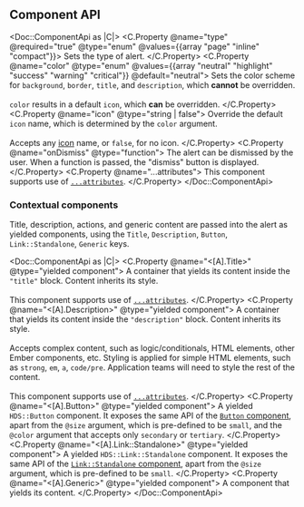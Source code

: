 ## Component API

<Doc::ComponentApi as |C|>
  <C.Property @name="type" @required="true" @type="enum" @values={{array "page" "inline" "compact"}}>
    Sets the type of alert.
  </C.Property>
  <C.Property @name="color" @type="enum" @values={{array "neutral" "highlight" "success" "warning" "critical"}} @default="neutral">
    Sets the color scheme for `background`, `border`, `title`, and `description`, which **cannot** be overridden.<br/><br/>`color` results in a default `icon`, which **can** be overridden.
  </C.Property>
  <C.Property @name="icon" @type="string | false">
    Override the default `icon` name, which is determined by the `color` argument.<br/><br/>Accepts any [icon](/icons/library) name, or `false`, for no icon.
  </C.Property>
  <C.Property @name="onDismiss" @type="function">
    The alert can be dismissed by the user. When a function is passed, the "dismiss" button is displayed.
  </C.Property>
  <C.Property @name="...attributes">
    This component supports use of [`...attributes`](https://guides.emberjs.com/release/in-depth-topics/patterns-for-components/#toc_attribute-ordering).
  </C.Property>
</Doc::ComponentApi>

### Contextual components

Title, description, actions, and generic content are passed into the alert as yielded components, using the `Title`, `Description`, `Button`, `Link::Standalone`, `Generic` keys.

<Doc::ComponentApi as |C|>
  <C.Property @name="<[A].Title>" @type="yielded component">
    A container that yields its content inside the `"title"` block. Content inherits its style.<br/><br/>This component supports use of [`...attributes`](https://guides.emberjs.com/release/in-depth-topics/patterns-for-components/#toc_attribute-ordering).
  </C.Property>
  <C.Property @name="<[A].Description>" @type="yielded component">
    A container that yields its content inside the `"description"` block. Content inherits its style.<br/><br/>Accepts complex content, such as logic/conditionals, HTML elements, other Ember components, etc. Styling is applied for simple HTML elements, such as `strong`, `em`, `a`, `code/pre`. Application teams will need to style the rest of the content.<br/><br/>This component supports use of [`...attributes`](https://guides.emberjs.com/release/in-depth-topics/patterns-for-components/#toc_attribute-ordering).
  </C.Property>
  <C.Property @name="<[A].Button>" @type="yielded component">
    A yielded `HDS::Button` component. It exposes the same API of the [`Button` component](/components/button), apart from the `@size` argument, which is pre-defined to be `small`, and the `@color` argument that accepts only `secondary` or `tertiary`.
  </C.Property>
  <C.Property @name="<[A].Link::Standalone>" @type="yielded component">
    A yielded `HDS::Link::Standalone` component. It exposes the same API of the [`Link::Standalone` component](/components/link/standalone), apart from the `@size` argument, which is pre-defined to be `small`.
  </C.Property>
  <C.Property @name="<[A].Generic>" @type="yielded component">
    A component that yields its content.
  </C.Property>
</Doc::ComponentApi>
